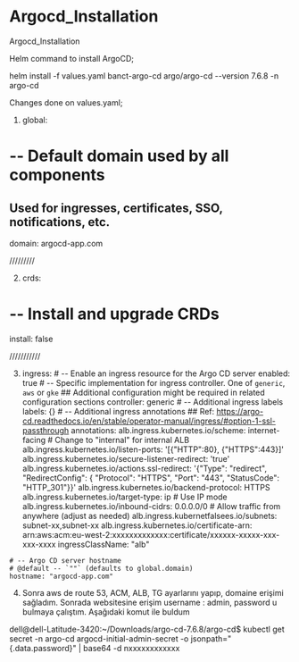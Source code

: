 # Argocd_Installation
Argocd_Installation

Helm command to install ArgoCD;

helm install -f values.yaml banct-argo-cd argo/argo-cd --version 7.6.8 -n argo-cd


Changes done on values.yaml;

1) global:
  # -- Default domain used by all components
  ## Used for ingresses, certificates, SSO, notifications, etc.
  domain: argocd-app.com

/////////

2) crds:
  # -- Install and upgrade CRDs
  install: false

///////////

3)   ingress:
    # -- Enable an ingress resource for the Argo CD server
    enabled: true
    # -- Specific implementation for ingress controller. One of `generic`, `aws` or `gke`
    ## Additional configuration might be required in related configuration sections
    controller: generic
    # -- Additional ingress labels
    labels: {}
    # -- Additional ingress annotations
    ## Ref: https://argo-cd.readthedocs.io/en/stable/operator-manual/ingress/#option-1-ssl-passthrough
    annotations:
      alb.ingress.kubernetes.io/scheme: internet-facing  # Change to "internal" for internal ALB
      alb.ingress.kubernetes.io/listen-ports: '[{"HTTP":80}, {"HTTPS":443}]'
      alb.ingress.kubernetes.io/secure-listener-redirect: 'true'
      alb.ingress.kubernetes.io/actions.ssl-redirect: '{"Type": "redirect", "RedirectConfig": { "Protocol": "HTTPS", "Port": "443", "StatusCode": "HTTP_301"}}'
      alb.ingress.kubernetes.io/backend-protocol: HTTPS
      alb.ingress.kubernetes.io/target-type: ip  # Use IP mode
      alb.ingress.kubernetes.io/inbound-cidrs: 0.0.0.0/0  # Allow traffic from anywhere (adjust as needed)
      alb.ingress.kubernetfalsees.io/subnets: subnet-xx,subnet-xx
      alb.ingress.kubernetes.io/certificate-arn: arn:aws:acm:eu-west-2:xxxxxxxxxxxxx:certificate/xxxxxx-xxxxx-xxx-xxx-xxxx
    ingressClassName: "alb"

    # -- Argo CD server hostname
    # @default -- `""` (defaults to global.domain)
    hostname: "argocd-app.com"

4) Sonra aws de route 53, ACM, ALB, TG ayarlarını yapıp, domaine erişimi sağladım. Sonrada websitesine erişim username : admin, password u bulmaya çalıştım. Aşağıdaki komut ile buldum


dell@dell-Latitude-3420:~/Downloads/argo-cd-7.6.8/argo-cd$ kubectl get secret -n argo-cd argocd-initial-admin-secret -o jsonpath="{.data.password}" | base64 -d
nxxxxxxxxxxxx

